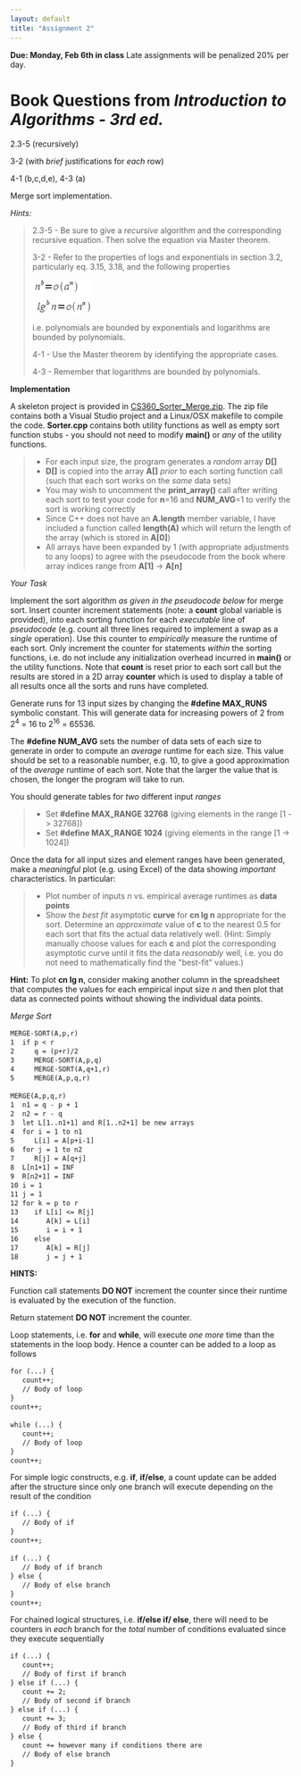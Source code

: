 ```yaml
---
layout: default
title: "Assignment 2"
---
```


**Due: Monday, Feb 6th in class** Late assignments will be penalized 20% per day.

Book Questions from *Introduction to Algorithms - 3rd ed.*
==========================================================

2.3-5 (recursively)

3-2 (with *brief* justifications for *each* row)

4-1 (b,c,d,e), 4-3 (a)

Merge sort implementation.

*Hints:*

> 2.3-5 - Be sure to give a *recursive* algorithm and the corresponding recursive equation. Then solve the equation via Master theorem.
>
> 3-2 - Refer to the properties of logs and exponentials in section 3.2, particularly eq. 3.15, 3.18, and the following properties
>
> ![image](images/assign02/asyprop.png)
>
> i.e. polynomials are bounded by exponentials and logarithms are bounded by polynomials.
>
> 4-1 - Use the Master theorem by identifying the appropriate cases.
>
> 4-3 - Remember that logarithms are bounded by polynomials.

**Implementation**

A skeleton project is provided in [CS360\_Sorter\_Merge.zip](../assign/src/CS360_Sorter_Merge.zip). The zip file contains both a Visual Studio project and a Linux/OSX makefile to compile the code. **Sorter.cpp** contains both utility functions as well as empty sort function stubs - you should not need to modify **main()** or *any* of the utility functions.

> -   For each input size, the program generates a *random* array **D[]**
> -   **D[]** is copied into the array **A[]** *prior* to each sorting function call (such that each sort works on the *same* data sets)
> -   You may wish to uncomment the **print\_array()** call after writing each sort to test your code for **n**=16 and **NUM\_AVG**=1 to verify the sort is working correctly
> -   Since C++ does not have an **A.length** member variable, I have included a function called **length(A)** which will return the length of the array (which is stored in **A[0]**)
> -   All arrays have been expanded by 1 (with appropriate adjustments to any loops) to agree with the pseudocode from the book where array indices range from **A[1]** -\> **A[n]**

*Your Task*

Implement the sort algorithm *as given in the pseudocode below* for merge sort. Insert counter increment statements (note: a **count** global variable is provided), into each sorting function for each *executable* line of *pseudocode* (e.g. count all three lines required to implement a swap as a *single* operation). Use this counter to *empirically* measure the runtime of each sort. Only increment the counter for statements *within* the sorting functions, i.e. do not include any initialization overhead incurred in **main()** or the utility functions. Note that **count** is reset prior to each sort call but the results are stored in a 2D array **counter** which is used to display a table of all results once all the sorts and runs have completed.

Generate runs for 13 input sizes by changing the **\#define MAX\_RUNS** symbolic constant. This will generate data for increasing powers of 2 from 2<sup>4</sup> = 16 to 2<sup>16</sup> = 65536.

The **\#define NUM\_AVG** sets the number of data sets of each size to generate in order to compute an *average* runtime for each size. This value should be set to a reasonable number, e.g. 10, to give a good approximation of the *average* runtime of each sort. Note that the larger the value that is chosen, the longer the program will take to run.

You should generate tables for *two* different input *ranges*

> -   Set **\#define MAX\_RANGE 32768** (giving elements in the range [1 -\> 32768])
> -   Set **\#define MAX\_RANGE 1024** (giving elements in the range [1 -\> 1024])

Once the data for all input sizes and element ranges have been generated, make a *meaningful* plot (e.g. using Excel) of the data showing *important* characteristics. In particular:

> -   Plot number of inputs *n* vs. empirical average runtimes as **data points**
> -   Show the *best fit* asymptotic **curve** for **cn lg n** appropriate for the sort. Determine an *approximate* value of **c** to the nearest 0.5 for each sort that fits the actual data relatively well. (Hint: Simply manually choose values for each **c** and plot the corresponding asymptotic curve until it fits the data *reasonably* well, i.e. you do not need to mathematically find the "best-fit" values.)

**Hint:** To plot **cn lg n**, consider making another column in the spreadsheet that computes the values for each empirical input size *n* and then plot that data as connected points without showing the individual data points.

*Merge Sort*

    MERGE-SORT(A,p,r)
    1  if p < r
    2     q = (p+r)/2
    3     MERGE-SORT(A,p,q)
    4     MERGE-SORT(A,q+1,r)
    5     MERGE(A,p,q,r)

    MERGE(A,p,q,r)
    1  n1 = q - p + 1
    2  n2 = r - q
    3  let L[1..n1+1] and R[1..n2+1] be new arrays
    4  for i = 1 to n1
    5     L[i] = A[p+i-1]
    6  for j = 1 to n2
    7     R[j] = A[q+j]
    8  L[n1+1] = INF
    9  R[n2+1] = INF
    10 i = 1
    11 j = 1
    12 for k = p to r
    13    if L[i] <= R[j]
    14       A[k] = L[i]
    15       i = i + 1
    16    else
    17       A[k] = R[j]
    18       j = j + 1

**HINTS:**

Function call statements **DO NOT** increment the counter since their runtime is evaluated by the execution of the function.

Return statement **DO NOT** increment the counter.

Loop statements, i.e. **for** and **while**, will execute *one more* time than the statements in the loop body. Hence a counter can be added to a loop as follows

    for (...) {
       count++;
       // Body of loop
    }
    count++;
    
    while (...) {
       count++;
       // Body of loop
    }
    count++;
    
For simple logic constructs, e.g. **if**, **if/else**, a count update can be added after the structure since only one branch will execute depending on the result of the condition

    if (...) {
       // Body of if
    }
    count++;
    
    if (...) {
       // Body of if branch
    } else {
       // Body of else branch
    }
    count++;
    
For chained logical structures, i.e. **if/else if/ else**, there will need to be counters in *each* branch for the *total* number of conditions evaluated since they execute sequentially

    if (...) {
       count++;
       // Body of first if branch
    } else if (...) {
       count += 2;
       // Body of second if branch
    } else if (...) {
       count += 3;
       // Body of third if branch
    } else {
       count += however many if conditions there are
       // Body of else branch
    }
